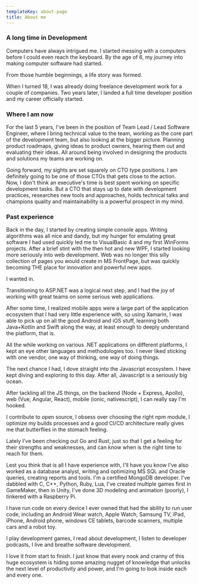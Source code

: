 ```yaml
---
templateKey: about-page
title: About me
---
```

### A long time in Development

Computers have always intrigued me. I started messing with a computers before I could even reach the keyboard. By the age of 6, my journey into making computer software had started.

From those humble beginnings, a life story was formed.

When I turned 18, I was already doing freelance development work for a couple of companies. Two years later, I landed a full time developer position and my career officially started.

### Where I am now

For the last 5 years, I've been in the position of Team Lead / Lead Software Engineer, where I bring technical value to the team, working as the core part of the development team, but also looking at the bigger picture. Planning product roadmaps, giving ideas to product owners, hearing them out and evaluating their ideas. All around being involved in designing the products and solutions my teams are working on.

Going forward, my sights are set squarely on CTO type positions. I am definitely going to be one of those CTOs that gets close to the action.\
Now, I don't think an executive's time is best spent working on specific development tasks. But a CTO that stays up to date with development practices, researches new tools and approaches, holds technical talks and champions quality and maintainability is a powerful prospect in my mind.

### Past experience

Back in the day, I started by creating simple console apps. Writing algorithms was all nice and dandy, but my hunger for emulating great software I had used quickly led me to VisualBasic 4 and my first WinForms projects. After a brief stint with the then hot and new WPF, I started looking more seriously into web development. Web was no longer this silly collection of pages you would create in MS FrontPage, but was quickly becoming THE place for innovation and powerful new apps.

I wanted in.

Transitioning to ASP.NET was a logical next step, and I had the joy of working with great teams on some serious web applications.

After some time, I realized mobile apps were a large part of the application ecosystem that I had very little experience with, so using Xamarin, I was able to pick up on all the good Android and iOS stuff, learning both Java+Kotlin and Swift along the way, at least enough to deeply understand the platform, that is.

All the while working  on various .NET applications on different platforms, I kept an eye other languages and methodologies too. I never liked sticking with one vendor, one way of thinking, one way of doing things.

The next chance I had, I dove straight into the Javascript ecosystem. I have kept diving and exploring to this day. After all, Javascript is a seriously big ocean.

After tackling all the JS things, on the backend (Node + Express, Apollo), web (Vue, Angular, React), mobile (ionic, nativescript), I can really say I'm hooked.

I contribute to open source, I obsess over choosing the right npm module, I optimize my builds processes and a good CI/CD architecture really gives me that butterflies in the stomach feeling.

Lately I've been checking out Go and Rust, just so that I get a feeling for their strengths and weaknesses, and can know when is the right time to reach for them.

Lest you think that is all I have experience with, I'll have you know I've also worked as a database analyst, writing and optimizing MS SQL and Oracle queries, creating reports and tools. I'm a certified MongoDB developer. I've dabbled with C, C++, Python, Ruby, Lua, I've created multiple games first in GameMaker, then in Unity, I've done 3D modeling and animation (poorly), I tinkered with a Raspberry Pi.

I have run code on every device I ever owned that had the ability to run user code, including an Android Wear watch, Apple Watch, Samsung TV, iPad, iPhone, Android phone, windows CE tablets, barcode scanners, multiple cars and a robot toy.

I play development games, I read about development, I listen to developer podcasts, I live and breathe software development.

I love it from start to finish. I just know that every nook and cranny of this huge ecosystem is hiding some amazing nugget of knowledge that unlocks the next level of productivity and power, and I'm going to look inside each and every one.
